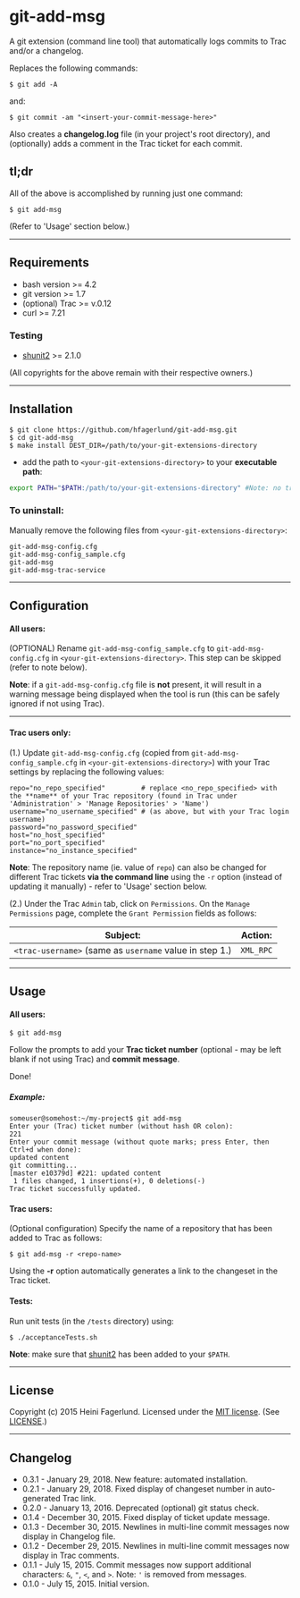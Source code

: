 # git-add-msg
A git extension (command line tool) that automatically logs commits to Trac and/or a changelog.

Replaces the following commands:
```
$ git add -A
```
and: 
```
$ git commit -am "<insert-your-commit-message-here>"
```
Also creates a **changelog.log** file (in your project's root directory), and (optionally) adds a comment in the Trac ticket for each commit.

## tl;dr
All of the above is accomplished by running just one command:
```
$ git add-msg
```
(Refer to 'Usage' section below.)
- - -
## Requirements
- bash version >= 4.2
- git version >= 1.7
- (optional) Trac >= v.0.12 
 - curl >= 7.21
### Testing
- [shunit2](https://github.com/kward/shunit2) >= 2.1.0

(All copyrights for the above remain with their respective owners.)
- - -
## Installation
```
$ git clone https://github.com/hfagerlund/git-add-msg.git
$ cd git-add-msg
$ make install DEST_DIR=/path/to/your-git-extensions-directory
```
* add the path to `<your-git-extensions-directory>` to your **executable path**:
```bash
export PATH="$PATH:/path/to/your-git-extensions-directory" #Note: no trailing slash
```

### To uninstall:
Manually remove the following files from `<your-git-extensions-directory>`:
```
git-add-msg-config.cfg
git-add-msg-config_sample.cfg
git-add-msg
git-add-msg-trac-service
```
- - -
## Configuration
#### All users:
(OPTIONAL) Rename ``git-add-msg-config_sample.cfg`` to ``git-add-msg-config.cfg`` in `<your-git-extensions-directory>`. This step can be skipped (refer to note below).

**Note**: if a ``git-add-msg-config.cfg`` file is **not** present, it will result in a warning message being displayed when the tool is run (this can be safely ignored if not using Trac).

- - - 
#### Trac users only:
(1.) Update ``git-add-msg-config.cfg`` (copied from ``git-add-msg-config_sample.cfg`` in `<your-git-extensions-directory>`) with your Trac settings by replacing the following values:
```
repo="no_repo_specified"         # replace <no_repo_specified> with the **name** of your Trac repository (found in Trac under 'Administration' > 'Manage Repositories' > 'Name')
username="no_username_specified" # (as above, but with your Trac login username)
password="no_password_specified" 
host="no_host_specified"
port="no_port_specified"
instance="no_instance_specified" 

```
**Note**: The repository name (ie. value of ``repo``) can also be changed for different Trac tickets **via the command line** using the ``-r`` option (instead of updating it manually) - refer to 'Usage' section below.

(2.) Under the Trac ``Admin`` tab, click on ``Permissions``. On the ``Manage Permissions`` page, complete the ``Grant Permission`` fields as follows:

| Subject:  | Action: |
| ------------- | ------------- |
| ``<trac-username>``  (same as ``username`` value in step 1.) | ``XML_RPC``  |
- - -
## Usage
#### All users:
```
$ git add-msg
```
Follow the prompts to add your **Trac ticket number** (optional - may be left blank if not using Trac) and **commit message**.

Done!

##### Example:
```
someuser@somehost:~/my-project$ git add-msg
Enter your (Trac) ticket number (without hash OR colon):
221
Enter your commit message (without quote marks; press Enter, then Ctrl+d when done):
updated content
git committing...
[master e10379d] #221: updated content
 1 files changed, 1 insertions(+), 0 deletions(-)
Trac ticket successfully updated.
```

#### Trac users:
(Optional configuration) Specify the name of a repository that has been added to Trac as follows:
```
$ git add-msg -r <repo-name>
```

Using the **-r** option automatically generates a link to the changeset in the Trac ticket.

#### Tests:
Run unit tests (in the `/tests` directory) using:
```
$ ./acceptanceTests.sh
```

**Note**: make sure that [shunit2](https://github.com/kward/shunit2) has been added to your `$PATH`.
- - -
## License
Copyright (c) 2015 Heini Fagerlund. Licensed under the [MIT license](http://opensource.org/licenses/mit-license.php).
(See [LICENSE](https://github.com/hfagerlund/git-add-msg/blob/master/LICENSE).)

- - -
## Changelog
* 0.3.1 - January 29, 2018. New feature: automated installation.
* 0.2.1 - January 29, 2018. Fixed display of changeset number in auto-generated Trac link.
* 0.2.0 - January 13, 2016. Deprecated (optional) git status check.
* 0.1.4 - December 30, 2015. Fixed display of ticket update message.
* 0.1.3 - December 30, 2015. Newlines in multi-line commit messages now display in Changelog file.
* 0.1.2 - December 29, 2015. Newlines in multi-line commit messages now display in Trac comments.
* 0.1.1 - July 15, 2015. Commit messages now support additional characters: ``&``, ``"``, ``<``, and ``>``. Note: ``'`` is removed from messages.
* 0.1.0 - July 15, 2015. Initial version.
